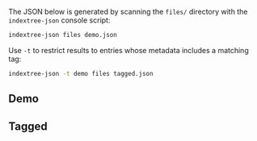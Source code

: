 
The JSON below is generated by scanning the `files/` directory with the
`indextree-json` console script:

```bash
indextree-json files demo.json
```

Use `-t` to restrict results to entries whose metadata includes a matching
tag:

```bash
indextree-json -t demo files tagged.json
```

## Demo
<div class="indextree-root" data-src="/examples/indextree/demo.json"></div>

## Tagged
<div class="indextree-root" data-src="/examples/indextree/tagged.json"></div>
